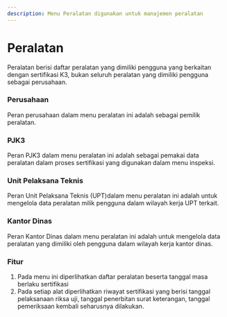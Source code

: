 ```yaml
---
description: Menu Peralatan digunakan untuk manajemen peralatan
---
```


# Peralatan

Peralatan berisi daftar peralatan yang dimiliki pengguna yang berkaitan dengan sertifikasi K3, bukan seluruh peralatan yang dimiliki pengguna sebagai perusahaan.

### Perusahaan

Peran perusahaan dalam menu peralatan ini adalah sebagai pemilik peralatan.

### PJK3

Peran PJK3 dalam menu peralatan ini adalah sebagai pemakai data peralatan dalam proses sertifikasi yang digunakan dalam menu inspeksi.

### Unit Pelaksana Teknis

Peran Unit Pelaksana Teknis (UPT)dalam menu peralatan ini adalah untuk mengelola data peralatan milik pengguna dalam wilayah kerja UPT terkait.

### Kantor Dinas

Peran Kantor Dinas dalam menu peralatan ini adalah untuk mengelola data peralatan yang dimiliki oleh pengguna dalam wilayah kerja kantor dinas.

### Fitur

1. Pada menu ini diperlihatkan daftar peralatan beserta tanggal masa berlaku sertifikasi
2. Pada setiap alat diperlihatkan riwayat sertifikasi yang berisi tanggal pelaksanaan riksa uji, tanggal penerbitan surat keterangan, tanggal pemeriksaan kembali seharusnya dilakukan.

